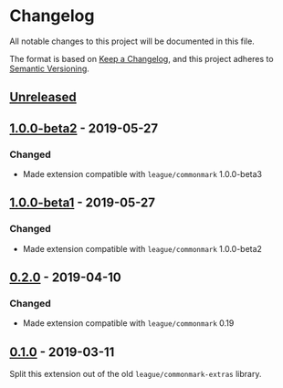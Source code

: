 # Changelog

All notable changes to this project will be documented in this file.

The format is based on [Keep a Changelog](https://keepachangelog.com/en/1.0.0/),
and this project adheres to [Semantic Versioning](https://semver.org/spec/v2.0.0.html).

## [Unreleased][unreleased]

## [1.0.0-beta2] - 2019-05-27

### Changed

 - Made extension compatible with `league/commonmark` 1.0.0-beta3

## [1.0.0-beta1] - 2019-05-27

### Changed

 - Made extension compatible with `league/commonmark` 1.0.0-beta2

## [0.2.0] - 2019-04-10

### Changed

 - Made extension compatible with `league/commonmark` 0.19

## [0.1.0] - 2019-03-11

Split this extension out of the old `league/commonmark-extras` library.

[unreleased]: https://github.com/thephpleague/commonmark-ext-smartpunct/compare/v1.0.0-beta2...HEAD
[1.0.0-beta2]: https://github.com/thephpleague/commonmark-ext-smartpunct/compare/v1.0.0-beta1...v1.0.0-beta2
[1.0.0-beta1]: https://github.com/thephpleague/commonmark-ext-smartpunct/compare/v0.2.0...v1.0.0-beta1
[0.2.0]: https://github.com/thephpleague/commonmark-ext-smartpunct/compare/v0.1.0...v0.2.0
[0.1.0]: https://github.com/thephpleague/commonmark-ext-smartpunct/commits/v0.1.0
